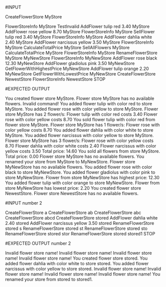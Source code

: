 #INPUT

CreateFlowerStore MyStore

FlowerStoreInfo MyStore
TestInvalid
AddFlower tulip red 3.40 MyStore
AddFlower rose yellow 8.70 MyStore
FlowerStoreInfo MyStore
SellFlower tulip red 3.40 MyStore
FlowerStoreInfo MyStore
AddFlower dahlia white 2.40 MyStore
AddFlower narcissus yellow 3.50 MyStore
FlowerStoreInfo MyStore
CalculateTotalPrice MyStore
SellAllFlowers MyStore
CalculateTotalPrice MyStore
FlowerStoreInfo MyStore
RenameFlowerStore MyStore MyNewStore
FlowerStoreInfo MyNewStore
AddFlower rose black 12.30 MyNewStore
AddFlower gladiolus pink 3.50 MyNewStore
GetFlowerWithHighestPrice MyNewStore
AddFlower tulip orange 2.20 MyNewStore
GetFlowerWithLowestPrice MyNewStore
CreateFlowerStore NewestStore
FlowerStoreInfo NewestStore
STOP



#EXPECTED OUTPUT

You created flower store MyStore.
Flower store MyStore has no available flowers.
Invalid command!
You added flower tulip with color red to store MyStore.
You added flower rose with color yellow to store MyStore.
Flower store MyStore has 2 flower/s:
Flower tulip with color red costs 3.40
Flower rose with color yellow costs 8.70
You sold flower tulip with color red from flower store MyStore.
Flower store MyStore has 1 flower/s:
Flower rose with color yellow costs 8.70
You added flower dahlia with color white to store MyStore.
You added flower narcissus with color yellow to store MyStore.
Flower store MyStore has 3 flower/s:
Flower rose with color yellow costs 8.70
Flower dahlia with color white costs 2.40
Flower narcissus with color yellow costs 3.50
Total price: 14.60
You sold all flowers from store MyStore.
Total price: 0.00
Flower store MyStore has no available flowers.
You renamed your store from MyStore to MyNewStore.
Flower store MyNewStore has no available flowers.
You added flower rose with color black to store MyNewStore.
You added flower gladiolus with color pink to store MyNewStore.
Flower from store MyNewStore has highest price: 12.30
You added flower tulip with color orange to store MyNewStore.
Flower from store MyNewStore has lowest price: 2.20
You created flower store NewestStore.
Flower store NewestStore has no available flowers.



#INPUT number 2

CreateFlowerStore a
CreateFlowerStore ab
CreateFlowerStore abc
CreateFlowerStore abcd
CreateFlowerStore stored
AddFlower dahlia white 2.40 stored
AddFlower narcissus yellow 3.50 stored
RenameFlowerStore stored s
RenameFlowerStore stored st
RenameFlowerStore stored sto
RenameFlowerStore stored stor
RenameFlowerStore stored stored1
STOP



#EXPECTED OUTPUT number 2

Invalid flower store name!
Invalid flower store name!
Invalid flower store name!
Invalid flower store name!
You created flower store stored.
You added flower dahlia with color white to store stored.
You added flower narcissus with color yellow to store stored.
Invalid flower store name!
Invalid flower store name!
Invalid flower store name!
Invalid flower store name!
You renamed your store from stored to stored1.

